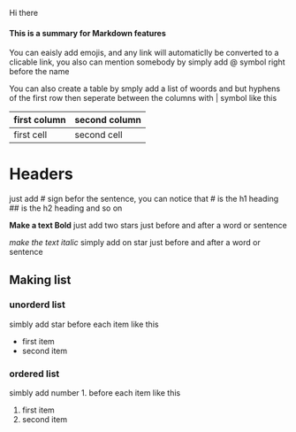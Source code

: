 Hi there 
#### This is a summary for Markdown features
You can eaisly add emojis, and any link will automaticlly be converted to a clicable link, you also can mention somebody by simply add @ symbol right before the name

You can also create a table by smply add a list of woords and but hyphens of the first row then seperate between the columns with | symbol like this

first column | second column
------------- | --------------
first cell | second cell

# Headers
just add # sign befor the sentence, you can notice that # is the h1 heading ## is the h2 heading and so on

**Make a text Bold**
just add two stars just before and after a word or sentence

*make the text italic*
simply add on star just before and after a word or sentence

## Making list
### unorderd list
simbly add star before each item like this
* first item
* second item

### ordered list
simbly add number 1. before each item like this
1. first item
1. second item


